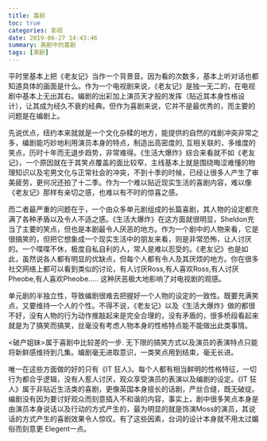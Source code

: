 ```yaml
---
title: 喜剧
toc: true
categories: 影视
date: 2019-06-27 14:43:46
summary: 美剧中的喜剧
tags: [美剧]
---
```


平时里基本上把《老友记》当作一个背景音。因为看的次数多，基本上听对话也都知道具体的画面是什么。作为一个电视剧来说，《老友记》是独一无二的，在电视剧中基本上无出其右。编剧的出彩加上演员天才般的发挥（贴近其本身性格设计），让其成为经久不衰的经典。但作为喜剧来说，它并不是最优秀的，而主要的问题是在编剧上。

先说优点，纽约本来就就是一个文化杂糅的地方，能提供的自然的戏剧冲突非常之多，编剧能巧妙地利用演员本身的特点，制造出高密度的, 互相关联的，多维度的笑点，历时十年而无退步趋势，非常难得。《生活大爆炸》综合来看就不如《老友记》，一个原因就在于其笑点覆盖的面比较窄，主线基本上就是围绕晦涩难懂的物理知识以及宅男文化与正常社会的冲突，不到十季的时候，已经让很多人产生了审美疲劳，更何况还拍了十二季。作为一个难以贴近现实生活的喜剧内容，难以像《老友记》那样有亲切之感，也难以有不时的惊喜之感。



而二者最严重的问题在于，一个由众多单元剧组成的长篇喜剧，其人物的设定都充满了各种矛盾以及令人不适之感。《生活大爆炸》在这方面就很明显，Sheldon充当了主要的笑点，但也是本剧最令人厌恶的地方。作为一个剧中的人物来看，它是很搞笑的，但把它想象成一个现实生活中的朋友来看，则是非常恐怖，让人讨厌的。一个喋喋不休，极度自私自利的人，常人是难以忍受的。《老友记》也是如此，虽然说各人都有明显的优缺点，但每个人都有令人及其厌烦的地方。你在很多社交网络上都可以看到类似的讨论，有人讨厌Ross,有人喜欢Ross,有人讨厌Pheobe,有人喜欢Pheobe….. 这种厌恶极大地影响了对电视剧的观感。

单元剧的半独立性，导致编剧很难去把握好一个人物的设定的一致性。既要充满笑点，又要维持一个人的个性。不得不说，《老友记》以及《生活大爆炸》做的都很不好，没有人物的行为动作推敲起来是完全合理的，没有矛盾的，很多桥段看起来就是为了搞笑而搞笑，丝毫没有考虑人物本身的性格特点能不能做出此类事情。

<破产姐妹>属于喜剧中比较差的一步. 无下限的搞笑方式以及演员的表演特点只能将新鲜感维持到几集。编剧毫无进取意识，一类笑点用到结束，毫无长进。

唯一在这些方面做的好的只有《IT 狂人》。每个人都有相当鲜明的性格特征，一切行为都合乎逻辑，没有人惹人讨厌，观众享受演员的表演以及编剧的设定。《IT 狂人》属于非贴近生活类的喜剧，更像英国本身擅长的话剧，严丝合缝，既无破绽。编剧没有因为要讨好观众而刻意插入不和谐的内容，事实上，剧中很多笑点本身是由演员本身说话以及行动的方式产生的，最为明显的就是饰演Moss的演员，其说话的方式产生的喜剧效果令人惊叹。有了这些因素，台词的设计本身就不用太过媚俗而刻意更 Elegent一点。
